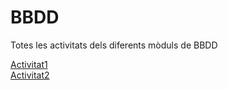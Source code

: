 # BBDD

Totes les activitats dels diferents mòduls de BBDD

[Activitat1](https://github.com/Roxiaas/BBDD/blob/master/M10-UF2/Activitat%201/Activitat.md)  
[Activitat2](https://github.com/Roxiaas/BBDD/blob/master/M10-UF2/Activitat%202/Activitat%202.md)	
